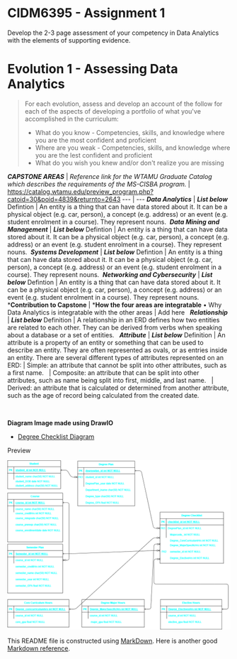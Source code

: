 # CIDM6395 - Assignment 1
Develop the 2-3 page assessment of your competency in Data Analytics with the elements of supporting evidence.  

# Evolution 1 - Assessing Data Analytics

>For each evolution, assess and develop an account of the follow for each of the aspects of developing a portfolio of what you've accomplished in the curriculum:
>    - What do you know - Competencies, skills, and knowledge where you are the most confident and proficient
>    - Where are you weak - Competencies, skills, and knowledge where you are the lest confident and proficient
>    - What do you wish you knew and/or don't realize you are missing


***CAPSTONE AREAS***        | 
*Reference link for the WTAMU Graduate Catalog which describes the requirements of the MS-CISBA program.*        | https://catalog.wtamu.edu/preview_program.php?catoid=30&poid=4839&returnto=2643
---                             | ---
***Data Analytics***                 | ***List below***
Defintion        | An entity is a thing that can have data stored about it. It can be a physical object (e.g. car, person), a concept (e.g. address) or an event (e.g. student enrolment in a course). They represent nouns.
&nbsp;***Data Mining and Management***                 | ***List below***
Defintion        | An entity is a thing that can have data stored about it. It can be a physical object (e.g. car, person), a concept (e.g. address) or an event (e.g. student enrolment in a course). They represent nouns.
&nbsp;***Systems Development***                 | ***List below***
Defintion        | An entity is a thing that can have data stored about it. It can be a physical object (e.g. car, person), a concept (e.g. address) or an event (e.g. student enrolment in a course). They represent nouns.
&nbsp;***Networking and Cybersecurity***                 | ***List below***
Defintion        | An entity is a thing that can have data stored about it. It can be a physical object (e.g. car, person), a concept (e.g. address) or an event (e.g. student enrolment in a course). They represent nouns.
&nbsp;
&nbsp;
***Contribution to Capstone**                 | ***How the four areas are integratable** 
•	Why Data Analytics is integratable with the other areas       | Add here
&nbsp;
***Relationship***                 | ***List below***
Definition           | A relationship in an ERD defines how two entities are related to each other. They can be derived from verbs when speaking about a database or a set of entities.
&nbsp;
***Attribute***                 | ***List below***
Definition         | An attribute is a property of an entity or something that can be used to describe an entity. They are often represented as ovals, or as entries inside an entity.
There are several different types of attributes represented on an ERD:         | Simple: an attribute that cannot be split into other attributes, such as a first name.
&nbsp;        | Composite: an attribute that can be split into other attributes, such as name being split into first, middle, and last name.
&nbsp;       | Derived: an attribute that is calculated or determined from another attribute, such as the age of record being calculated from the created date.

&nbsp;

**Diagram Image made using DrawIO**
* [Degree Checklist Diagram](https://github.com/m3gan-m/CIDM-6325/blob/e5bd5f1a884cbb889b2867e947d09ad55da1710b/Assignments/degreechecklist/Assignment%202%20Modeling.drawio) 

Preview

![myimage-alt-tag](https://github.com/m3gan-m/CIDM-6325/blob/06135ce2f99b222cf9e59f719f29b857d0d4de1c/Assignments/degreechecklist/Assignment%202%20Modeling.drawio.png)

This README file is constructed using [MarkDown](https://www.markdownguide.org/basic-syntax).  Here is another good [Markdown reference](https://commonmark.org/help/).
